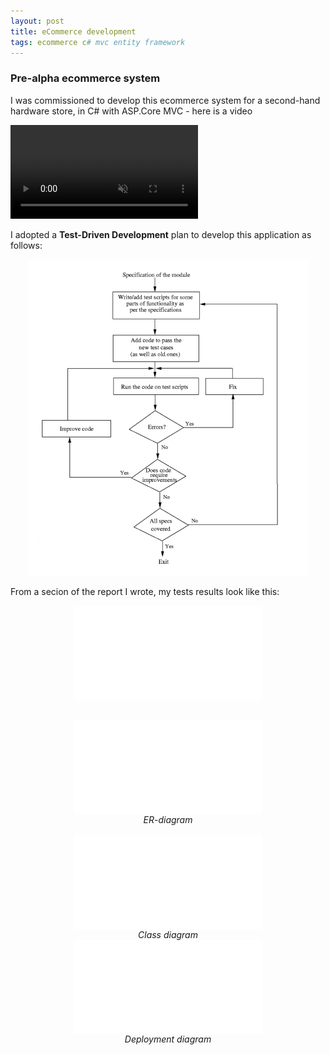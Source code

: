 ```yaml
---
layout: post
title: eCommerce development
tags: ecommerce c# mvc entity framework
---
```


### Pre-alpha ecommerce system

I was commissioned to develop this ecommerce system for a second-hand hardware store, in C# with ASP.Core MVC - here is a video

<video loop="true" muted autoplay controls>
    <source src="/assets/videos/hardwarehub.mp4" type="video/mp4">
</video>


I adopted a __Test-Driven Development__ plan to develop this application as follows:


<center><img src="/assets/images/test_driven_processs.png" alt="cd"></center>


From a secion of the report I wrote, my tests results look like this:

<embed src='/assets/images/testplan.svg' style='display: block; margin: 0 auto'>





<br>
<br>
<embed src='/assets/images/HardwareDb_aspDb.svg' style='display: block; margin: 0 auto'>
<i><center>ER-diagram</center></i>
<br>
<embed src='/assets/images/classes.svg' style='display: block; margin: 0 auto'>
<i><center>Class diagram</center></i>
<embed src='/assets/images/depdiagram.svg' style='display: block; margin: 0 auto'>
<i><center>Deployment diagram</center></i>
